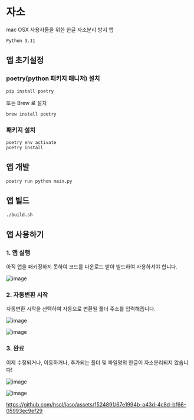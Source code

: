 # 자소

mac OSX 사용자들을 위한 한글 자소분리 방지 앱

`Python 3.11`

## 앱 초기설정

### poetry(python 패키지 매니저) 설치

```
pip install poetry
```

또는 Brew 로 설치

```
brew install poetry
```

### 패키지 설치

```
poetry env activate
poetry install
```

## 앱 개발

```
poetry run python main.py
```

## 앱 빌드

```bash
./build.sh
```

## 앱 사용하기

### 1. 앱 실행

아직 앱을 패키징하지 못하여 코드를 다운로드 받아 빌드하여 사용하셔야 합니다.

![image](https://github.com/hsol/jaso/assets/1524891/8b587020-5d5e-4b37-a2e3-3a9a7c6c3127)

### 2. 자동변환 시작

자동변환 시작을 선택하여 자동으로 변환될 폴더 주소를 입력해줍니다.

![image](https://github.com/hsol/jaso/assets/1524891/b58a5c5a-e520-4448-9df8-684157ed2cde)

![image](https://github.com/hsol/jaso/assets/1524891/64df6bf3-d629-4e7b-8d5d-fa53a203b119)

### 3. 완료

이제 수정되거나, 이동하거나, 추가되는 폴더 및 파일명의 한글이 자소분리되지 않습니다!

![image](https://github.com/hsol/jaso/assets/1524891/e0fbc577-507d-44b6-a532-10e698dbd55a)

![image](https://github.com/hsol/jaso/assets/1524891/6a7a0b96-a263-44ea-82fa-54264aefa1cc)

https://github.com/hsol/jaso/assets/1524891/67e1994b-a43d-4c8d-bf66-05993ec9ef29
